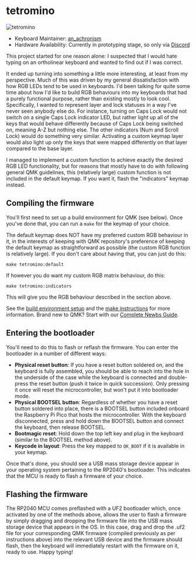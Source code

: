 # tetromino

![tetromino](https://i.postimg.cc/RSfJkbTP/IMG-2428.jpg)
* Keyboard Maintainer: [an_achronism](https://github.com/an-achronism)
* Hardware Availability: Currently in prototyping stage, so only via [Discord](https://discord.gg/8hpygm4PgW)

This project started for one reason alone: I suspected that I would hate typing on an ortholinear keyboard and wanted to find out if I was correct.

It ended up turning into something a little more interesting, at least from my perspective. Much of this was driven by my general dissatisfaction with how RGB LEDs tend to be used in keyboards. I'd been talking for quite some time about how I'd like to build RGB behaviours into my keyboards that had a purely functional purpose, rather than existing mostly to look cool. Specifically, I wanted to represent layer and lock statuses in a way I've never seen anybody else do. For instance, turning on Caps Lock would not switch on a single Caps Lock indicator LED, but rather light up all of the keys that would behave differently because of Caps Lock being switched on, meaning A-Z but nothing else. The other indicators (Num and Scroll Lock) would do something very similar. Activating a custom keymap layer would also light up only the keys that were mapped differently on that layer compared to the base layer.

I managed to implement a custom function to achieve exactly the desired RGB LED functionality, but for reasons that mostly have to do with following general QMK guidelines, this (relatively large) custom function is not included in the default keymap. If you want it, flash the "indicators" keymap instead.

## Compiling the firmware

You'll first need to set up a build environment for QMK (see below). Once you've done that, you can run a `make` for the keymap of your choice.

The default keymap does NOT have my preferred custom RGB behaviour in it, in the interests of keeping with QMK repository's preference of keeping the default keymap as straightforward as possible (the custom RGB function is relatively large). If you don't care about having that, you can just do this:

    make tetromino:default

If however you do want my custom RGB matrix behaviour, do this:

    make tetromino:indicators

This will give you the RGB behaviour described in the section above.

See the [build environment setup](https://docs.qmk.fm/#/getting_started_build_tools) and the [make instructions](https://docs.qmk.fm/#/getting_started_make_guide) for more information. Brand new to QMK? Start with our [Complete Newbs Guide](https://docs.qmk.fm/#/newbs).

## Entering the bootloader

You'll need to do this to flash or reflash the firmware. You can enter the bootloader in a number of different ways:

* **Physical reset button**: If you have a reset button soldered on, and the keyboard is fully assembled, you should be able to reach into the hole in the underside of the case while the keyboard is connected and double-press the reset button (push it twice in quick succession). Only pressing it once will reset the microcontroller, but won't put it into bootloader mode.
* **Physical BOOTSEL button**: Regardless of whether you have a reset button soldered into place, there is a BOOTSEL button included onboard the Raspberry Pi Pico that hosts the microcontroller. With the keyboard disconnected, press and hold down the BOOTSEL button and connect the keyboard, then release BOOTSEL.
* **Bootmagic reset**: Hold down the top left key and plug in the keyboard (similar to the BOOTSEL method above).
* **Keycode in layout**: Press the key mapped to `QK_BOOT` if it is available in your keymap.

Once that's done, you should see a USB mass storage device appear in your operating system pertaining to the RP2040's bootloader. This indicates that the MCU is ready to flash a firmware of your choice.

## Flashing the firmware

The RP2040 MCU comes preflashed with a UF2 bootloader which, once activated by one of the methods above, allows the user to flash a firmware by simply dragging and dropping the firmware file into the USB mass storage device that appears in the OS. In this case, drag and drop the .uf2 file for your corresponding QMK firmware (compiled previously as per instructions above) into the relevant USB device and the firmware should flash, then the keyboard will immediately restart with the firmware on it, ready to use. Happy typing!
